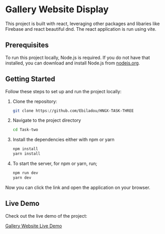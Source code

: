 # Gallery Website Display

This project is built with react, leveraging other packages and libaries like Firebase and react beautiful dnd. The react application is run using vite.

## Prerequisites

To run this project locally, Node.js is required. If you do not have that installed, you can download and install Node.js from [nodejs.org](https://nodejs.org/).

## Getting Started

Follow these steps to set up and run the project locally:

1. Clone the repository:

   ```bash
   git clone https://github.com/Ebiladou/HNGX-TASK-THREE

2. Navigate to the project directory

   ```bash
   cd Task-two

3. Install the dependencies either with npm or yarn

    ```bash
    npm install 
    yarn install


4. To start the server, for npm or yarn, run;

    ```bash
    npm run dev
    yarn dev

Now you can click the link and open the application on your browser.

## Live Demo

Check out the live demo of the project:

[Gallery Website Live Demo](https://ladou-image-gallery.netlify.app/)
